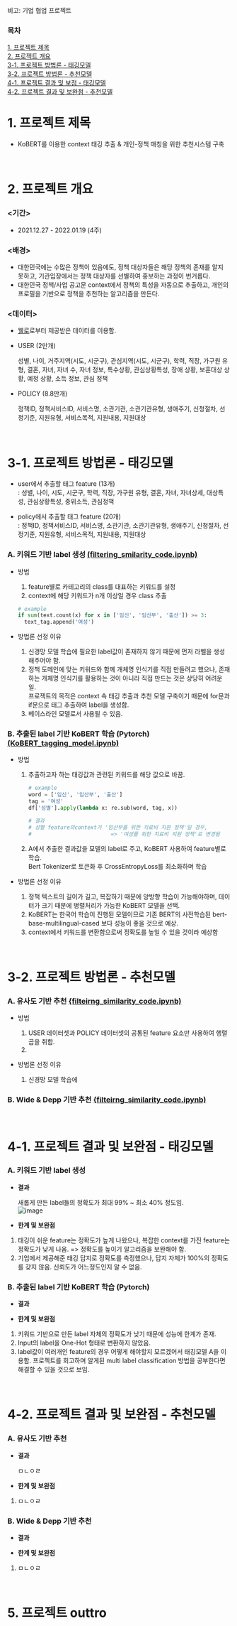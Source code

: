 비고: 기업 협업 프로젝트
</br>

### 목차

[1. 프로젝트 제목](#1-프로젝트-제목)</br>
[2. 프로젝트 개요](#2-프로젝트-개요)</br>
[3-1. 프로젝트 방법론 - 태깅모델](#3-1-프로젝트-방법론---태깅모델)</br>
[3-2. 프로젝트 방법론 - 추천모델](#3-2-프로젝트-방법론---추천모델)</br>
[4-1. 프로젝트 결과 및 보점 - 태깅모델](#4-1-프로젝트-결과-및-보완점---태깅모델)</br>
[4-2. 프로젝트 결과 및 보완점 - 추천모델](#4-2-프로젝트-결과-및-보완점---추천모델)</br>



# 1. 프로젝트 제목
- KoBERT를 이용한 context 태깅 추출 & 개인-정책 매칭을 위한 추천시스템 구축

</br>

# 2. 프로젝트 개요

### <기간>
- 2021.12.27 - 2022.01.19 (4주)


### <배경>
- 대한민국에는 수많은 정책이 있음에도, 정책 대상자들은 해당 정책의 존재를 알지 못하고, 기관입장에서는 정책 대상자를 선별하여 홍보하는 과정이 번거롭다.
- 대한민국 정책/사업 공고문 context에서 정책의 특성을 자동으로 추출하고, 개인의 프로필을 기반으로 정책을 추천하는 알고리즘을 만든다.

### <데이터>
- [웰로](https://www.welfarehello.com/)로부터 제공받은 데이터를 이용함.
- USER (2만개)

  성별, 나이, 거주지역(시도, 시군구), 관심지역(시도, 시군구), 학력, 직장, 가구원 유형, 결혼, 자녀, 자녀 수, 자녀 정보, 특수상황,
관심상황특성, 장애 상황, 보훈대상 상황, 예정 상황, 소득 정보, 관심 정책
- POLICY (8.8만개)

  정책ID, 정책서비스ID, 서비스명, 소관기관, 소관기관유형, 생애주기, 신청절차, 선정기준, 지원유형, 서비스목적,  지원내용, 지원대상

</br>

# 3-1. 프로젝트 방법론 - 태깅모델

- user에서 추출할 태그 feature (13개)</br>
: 성별, 나이, 시도, 시군구, 학력, 직장, 가구원 유형, 결혼, 자녀, 자녀상세, 대상특성, 관심상황특성, 중위소득, 관심정책

- policy에서 추출할 태그 feature (20개)</br>
: 정책ID, 정책서비스ID, 서비스명, 소관기관, 소관기관유형, 생애주기, 신청절차, 선정기준, 지원유형, 서비스목적,  지원내용, 지원대상</br>

### A. 키워드 기반 label 생성 [(filtering_smilarity_code.ipynb)](https://github.com/jiho-kang/NLP_RecSys_Project/blob/main/filteirng_similarity_code.ipynb)

- 방법

  1. feature별로 카테고리의 class를 대표하는 키워드를 설정
  2. context에 해당 키워드가 n개 이상일 경우 class 추출
    ``` python
    # example
    if sum(text.count(x) for x in ['임신', '임산부', '출산']) >= 3:
      text_tag.append('여성')
    ```

- 방법론 선정 이유

  1. 신경망 모델 학습에 필요한 label값이 존재하지 않기 때문에 먼저 라벨을 생성해주어야 함.
  2. 정책 도메인에 맞는 키워드와 함께 개체명 인식기를 직접 만들려고 했으나, 존재하는 개체명 인식기를 활용하는 것이 아니라 직접 만드는 것은 상당히 어려운 일.</br>
  프로젝트의 목적은 context 속 태깅 추출과 추천 모델 구축이기 때문에 for문과 if문으로 태그 추출하여 label을 생성함.
  3. 베이스라인 모델로서 사용될 수 있음.

    
### B. 추출된 label 기반 KoBERT 학습 (Pytorch) [(KoBERT_tagging_model.ipynb)](https://github.com/jiho-kang/NLP_RecSys_Project/blob/main/KoBERT_tagging_model.ipynb)
- 방법
  1. 추출하고자 하는 태깅값과 관련된 키워드를 해당 값으로 바꿈.

      ``` python
      # example
      word = ['임신', '임산부', '출산']
      tag = '여성'
      df['성별'].apply(lambda x: re.sub(word, tag, x))
      
      # 결과
      # 성별 feature의context가 '임산부를 위한 치료비 지원 정책'일 경우,
      #                         => '여성를 위한 치료비 지원 정책'로 변경됨
      ```
      
  2. A에서 추출한 결과값을 모델의 label로 주고, KoBERT 사용하여 feature별로 학습.</br>
      Bert Tokenizer로 토큰화 후 CrossEntropyLoss를 최소화하며 학습

- 방법론 선정 이유
  1. 정책 텍스트의 길이가 길고, 복잡하기 때문에 양방향 학습이 가능해야하며, 데이터가 크기 때문에 병렬처리가 가능한 KoBERT 모델을 선택.
  2. KoBERT는 한국어 학습이 진행된 모델이므로 기존 BERT의 사전학습된 bert-base-multilingual-cased 보다 성능이 좋을 것으로 예상.
  3. context에서 키워드를 변환함으로써 정확도를 높일 수 있을 것이라 예상함

</br>

# 3-2. 프로젝트 방법론 - 추천모델

### A. 유사도 기반 추천 [{filteirng_similarity_code.ipynb)](https://github.com/jiho-kang/NLP_RecSys_Project/blob/main/filteirng_similarity_code.ipynb)

- 방법

  1. USER 데이터셋과 POLICY 데이터셋의 공통된 feature 요소만 사용하여 행렬곱을 취함.
  2. 

- 방법론 선정 이유

  1. 신경망 모델 학습에


### B. Wide & Depp 기반 추천 [{filteirng_similarity_code.ipynb)](https://github.com/jiho-kang/NLP_RecSys_Project/blob/main/filteirng_similarity_code.ipynb)

</br>

# 4-1. 프로젝트 결과 및 보완점 - 태깅모델
### A. 키워드 기반 label 생성

- **결과**

  새롭게 만든 label들의 정확도가 최대 99% ~ 최소 40% 정도임.</br>
  ![image](https://user-images.githubusercontent.com/43432539/154006070-9251f826-b870-4751-a4a1-727b604a2fee.png)

  
- **한계 및 보완점**
1. 태깅이 쉬운 feature는 정확도가 높게 나왔으나, 복잡한 context를 가진 feature는 정확도가 낮게 나옴. => 정확도를 높이기 알고리즘을 보완해야 함.
2. 기업에서 제공해준 태깅 답지로 정확도를 측정했으나, 답지 자체가 100%의 정확도를 갖지 않음. 신뢰도가 어느정도인지 알 수 없음.

### B. 추출된 label 기반 KoBERT 학습 (Pytorch)

- **결과**

- **한계 및 보완점**
1. 키워드 기반으로 만든 label 자체의 정확도가 낮기 때문에 성능에 한계가 존재.
2. Input의 label을 One-Hot 형태로 변환하지 않았음.
3. label값이 여러개인 feature의 경우 어떻게 해야할지 모르겠어서 태깅모델 A을 이용함. 프로젝트를 회고하며 알게된 multi label classification 방법을 공부한다면 해결할 수 있을 것으로 보임.

</br>

# 4-2. 프로젝트 결과 및 보완점 - 추천모델
### A. 유사도 기반 추천

- **결과**

  ㅁㄴㅇㄹ
  
- **한계 및 보완점**
1. ㅁㄴㅇㄹ

### B. Wide & Depp 기반 추천

- **결과**

- **한계 및 보완점**
1. ㅁㄴㅇㄹ

</br>

# 5. 프로젝트 outtro
